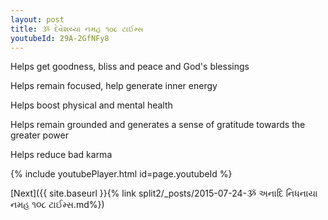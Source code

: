 ```yaml
---
layout: post
title: ૐ દેવેશય્યા નમહ ૧૦૮ ટાઈમ્સ
youtubeId: 29A-2GfNFy8
---
```

 
 
Helps get goodness, bliss and peace and God's blessings
 
Helps remain focused, help generate inner energy 
 
Helps boost physical and mental health 
 
Helps remain grounded and generates a sense of gratitude towards the greater power 
 
Helps reduce bad karma
 
 
 
 


{% include youtubePlayer.html id=page.youtubeId %}
 
[Next]({{ site.baseurl }}{% link  split2/_posts/2015-07-24-ૐ અનાદિ નિધનાયા નમહ  ૧૦૮ ટાઈમ્સ.md%})
 

